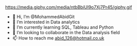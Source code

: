 https://media.giphy.com/media/ntbBbiUI9o7Xj7Pr45/giphy.gif



- 👋 Hi, I’m @MohammedAbidGit
- 👀 I’m interested in Data analytics
- 🌱 I’m currently learning SQL, Tableau and Python
- 💞️ I’m looking to collaborate in the Data analysis field
- 📫 How to reach me abid_126@hotmail.co.uk

<!---
MohammedAbidGit/MohammedAbidGit is a ✨ special ✨ repository because its `README.md` (this file) appears on your GitHub profile.
You can click the Preview link to take a look at your changes.
--->
